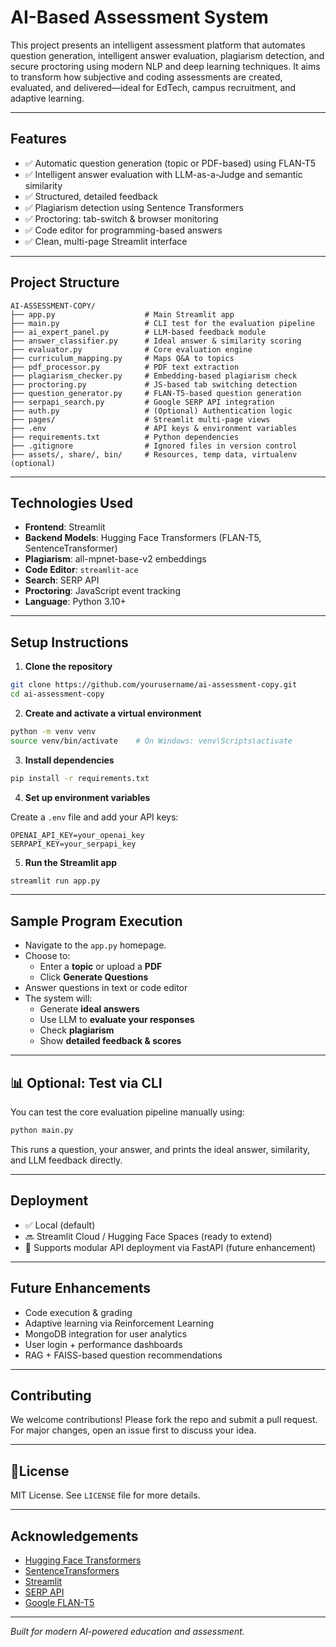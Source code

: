 # AI-Based Assessment System

This project presents an intelligent assessment platform that automates question generation, intelligent answer evaluation, plagiarism detection, and secure proctoring using modern NLP and deep learning techniques. It aims to transform how subjective and coding assessments are created, evaluated, and delivered—ideal for EdTech, campus recruitment, and adaptive learning.

---

## Features

- ✅ Automatic question generation (topic or PDF-based) using FLAN-T5
- ✅ Intelligent answer evaluation with LLM-as-a-Judge and semantic similarity
- ✅ Structured, detailed feedback
- ✅ Plagiarism detection using Sentence Transformers
- ✅ Proctoring: tab-switch & browser monitoring
- ✅ Code editor for programming-based answers
- ✅ Clean, multi-page Streamlit interface

---

##  Project Structure

```
AI-ASSESSMENT-COPY/
├── app.py                    # Main Streamlit app
├── main.py                   # CLI test for the evaluation pipeline
├── ai_expert_panel.py        # LLM-based feedback module
├── answer_classifier.py      # Ideal answer & similarity scoring
├── evaluator.py              # Core evaluation engine
├── curriculum_mapping.py     # Maps Q&A to topics
├── pdf_processor.py          # PDF text extraction
├── plagiarism_checker.py     # Embedding-based plagiarism check
├── proctoring.py             # JS-based tab switching detection
├── question_generator.py     # FLAN-T5-based question generation
├── serpapi_search.py         # Google SERP API integration
├── auth.py                   # (Optional) Authentication logic
├── pages/                    # Streamlit multi-page views
├── .env                      # API keys & environment variables
├── requirements.txt          # Python dependencies
├── .gitignore                # Ignored files in version control
├── assets/, share/, bin/     # Resources, temp data, virtualenv (optional)
```

---

##  Technologies Used

- **Frontend**: Streamlit
- **Backend Models**: Hugging Face Transformers (FLAN-T5, SentenceTransformer)
- **Plagiarism**: all-mpnet-base-v2 embeddings
- **Code Editor**: `streamlit-ace`
- **Search**: SERP API
- **Proctoring**: JavaScript event tracking
- **Language**: Python 3.10+

---

## Setup Instructions

1. **Clone the repository**

```bash
git clone https://github.com/yourusername/ai-assessment-copy.git
cd ai-assessment-copy
```

2. **Create and activate a virtual environment**

```bash
python -m venv venv
source venv/bin/activate    # On Windows: venv\Scripts\activate
```

3. **Install dependencies**

```bash
pip install -r requirements.txt
```

4. **Set up environment variables**

Create a `.env` file and add your API keys:

```env
OPENAI_API_KEY=your_openai_key
SERPAPI_KEY=your_serpapi_key
```

5. **Run the Streamlit app**

```bash
streamlit run app.py
```

---

##  Sample Program Execution

- Navigate to the `app.py` homepage.
- Choose to:
  - Enter a **topic** or upload a **PDF**
  - Click **Generate Questions**
- Answer questions in text or code editor
- The system will:
  - Generate **ideal answers**
  - Use LLM to **evaluate your responses**
  - Check **plagiarism**
  - Show **detailed feedback & scores**

---

## 📊 Optional: Test via CLI

You can test the core evaluation pipeline manually using:

```bash
python main.py
```

This runs a question, your answer, and prints the ideal answer, similarity, and LLM feedback directly.

---

##  Deployment

- ✅ Local (default)
- 🔜 Streamlit Cloud / Hugging Face Spaces (ready to extend)
- 🔐 Supports modular API deployment via FastAPI (future enhancement)

---

##  Future Enhancements

- Code execution & grading
- Adaptive learning via Reinforcement Learning
- MongoDB integration for user analytics
- User login + performance dashboards
- RAG + FAISS-based question recommendations

---

##  Contributing

We welcome contributions! Please fork the repo and submit a pull request. For major changes, open an issue first to discuss your idea.

---

## 📄License

MIT License. See `LICENSE` file for more details.

---

## Acknowledgements

- [Hugging Face Transformers](https://huggingface.co/docs/transformers)
- [SentenceTransformers](https://www.sbert.net/)
- [Streamlit](https://streamlit.io/)
- [SERP API](https://serpapi.com/)
- [Google FLAN-T5](https://huggingface.co/google/flan-t5-large)

---

 *Built for modern AI-powered education and assessment.*
